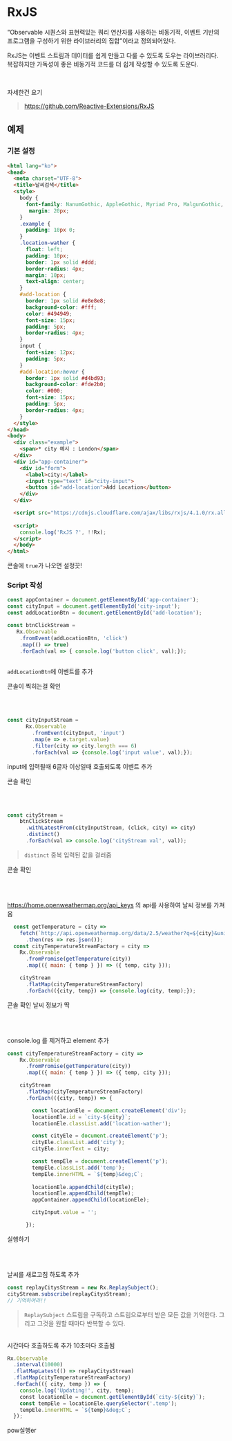 # RxJS

“Observable 시퀀스와 표현력있는 쿼리 연산자를 사용하는 비동기적, 이벤트 기반의 프로그램을 구성하기 위한 라이브러리의 집합”이라고 정의되어있다. 

RxJS는 이벤트 스트림과 데이터를 쉽게 만들고 다룰 수 있도록 도우는 라이브러리다. 복잡하지만 가독성이 좋은 비동기적 코드를 더 쉽게 작성할 수 있도록 도운다.

<br/>

자세한건 요기
> https://github.com/Reactive-Extensions/RxJS


## 예제

### 기본 설정

```html
<html lang="ko">
<head>
  <meta charset="UTF-8">
  <title>날씨검색</title>
  <style>
    body {
      font-family: NanumGothic, AppleGothic, Myriad Pro, MalgunGothic, Arial;
       margin: 20px;
    }
    .example {
      padding: 10px 0;
    }
    .location-wather {
      float: left;
      padding: 10px;
      border: 1px solid #ddd;
      border-radius: 4px;
      margin: 10px;
      text-align: center;
    }
    #add-location {
      border: 1px solid #e8e8e8;
      background-color: #fff;
      color: #494949;
      font-size: 15px;
      padding: 5px;
      border-radius: 4px;
    }
    input {
      font-size: 12px;
      padding: 5px;
    }
    #add-location:hover {
      border: 1px solid #d4bd93;
      background-color: #fde2b0;
      color: #000;
      font-size: 15px;
      padding: 5px;
      border-radius: 4px;
    }
  </style>
</head>
<body>
  <div class="example">
    <span>* city 예시 : London</span>
  </div>
  <div id="app-container">
    <div id="form">
      <label>city:</label>
      <input type="text" id="city-input">
      <button id="add-location">Add Location</button>
    </div>
  </div>

  <script src="https://cdnjs.cloudflare.com/ajax/libs/rxjs/4.1.0/rx.all.min.js"></script>
  
  <script>
    console.log('RxJS ?', !!Rx);
  </script>
  </body>
</html>
```

콘솔에 `true`가 나오면 설정끗!



### Script 작성

```javascript
const appContainer = document.getElementById('app-container');
const cityInput = document.getElementById('city-input');
const addLocationBtn = document.getElementById('add-location');

const btnClickStream =
   Rx.Observable
    .fromEvent(addLocationBtn, 'click')
    .map(() => true)
    .forEach(val => { console.log('button click', val);});
        
```

`addLocationBtn`에 이벤트를 추가

콘솔이 찍히는걸 확인

<br/>
<br/>

```javascript
const cityInputStream =
      Rx.Observable
        .fromEvent(cityInput, 'input')
        .map(e => e.target.value)
        .filter(city => city.length === 6)
        .forEach(val => {console.log('input value', val);});
```
 input에 입력될때 6글자 이상일때 호출되도록 이벤트 추가
 
 콘솔 확인

<br/>
<br/>


```javascript
const cityStream =
    btnClickStream
      .withLatestFrom(cityInputStream, (click, city) => city)
      .distinct()
      .forEach(val => console.log('cityStream val', val));
```

> `distinct` 중복 입력된 값을 걸러줌

콘솔 확인

<br/>
<br/>

https://home.openweathermap.org/api_keys 의 api를 사용하여 날씨 정보를 가져옴

```javascript
  const getTemperature = city =>
    fetch(`http://api.openweathermap.org/data/2.5/weather?q=${city}&units=metric&appid=APPID`)
      .then(res => res.json());
  const cityTemperatureStreamFactory = city =>
    Rx.Observable
      .fromPromise(getTemperature(city))
      .map(({ main: { temp } }) => ({ temp, city }));

    cityStream
      .flatMap(cityTemperatureStreamFactory)
      .forEach(({city, temp}) => {console.log(city, temp);});
```
콘솔 확인 날씨 정보가 딱

<br/>
<br/>


console.log 를 제거하고 element 추가


```javascript
const cityTemperatureStreamFactory = city =>
    Rx.Observable
      .fromPromise(getTemperature(city))
      .map(({ main: { temp } }) => ({ temp, city }));

    cityStream
      .flatMap(cityTemperatureStreamFactory)
      .forEach(({city, temp}) => {

        const locationEle = document.createElement('div');
        locationEle.id = `city-${city}`;
        locationEle.classList.add('location-wather');

        const cityEle = document.createElement('p');
        cityEle.classList.add('city');
        cityEle.innerText = city;

        const tempEle = document.createElement('p');
        tempEle.classList.add('temp');
        tempEle.innerHTML = `${temp}&deg;C`;
        
        locationEle.appendChild(cityEle);
        locationEle.appendChild(tempEle);
        appContainer.appendChild(locationEle);

        cityInput.value = '';

      });
```

실행하기


<br/>
<br/>

날씨를 새로고침 하도록 추가

```javascript
const replayCitysStream = new Rx.ReplaySubject();
cityStream.subscribe(replayCitysStream);
// 기억하여라!!
```

> `ReplaySubject` 스트림을 구독하고 스트림으로부터 받은 모든 값을 기억한다. 그리고 그것을 원할 때마다 반복할 수 있다.


<br/>
시간마다 호출하도록 추가
10초마다 호출됨

```javascript
Rx.Observable
  .interval(10000)
  .flatMapLatest(() => replayCitysStream)
  .flatMap(cityTemperatureStreamFactory)
  .forEach(({ city, temp }) => {
    console.log('Updating!', city, temp);
    const locationEle = document.getElementById(`city-${city}`);
    const tempEle = locationEle.querySelector('.temp');
    tempEle.innerHTML = `${temp}&deg;C`;
  });
```

pow실행er

